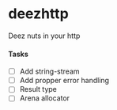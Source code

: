 # deezhttp
Deez nuts in your http

#### Tasks
- [ ] Add string-stream
- [ ] Add propper error handling
- [ ] Result type
- [ ] Arena allocator 